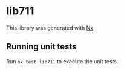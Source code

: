 # lib711

This library was generated with [Nx](https://nx.dev).

## Running unit tests

Run `nx test lib711` to execute the unit tests.
